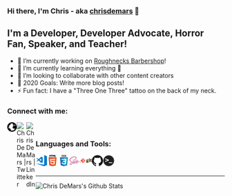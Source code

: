 ### Hi there, I'm Chris - aka [chrisdemars][website] 👋

## I'm a Developer, Developer Advocate, Horror Fan, Speaker, and Teacher!
- 🔭 I’m currently working on [Roughnecks Barbershop](https://www.roughnecksbarbershop.com/)!
- 🌱 I’m currently learning everything 🤣
- 👯 I’m looking to collaborate with other content creators
- 🥅 2020 Goals: Write more blog posts!
- ⚡ Fun fact: I have a "Three One Three" tattoo on the back of my neck.

### Connect with me:

[<img align="left" alt="chrisdemars.com" width="22px" src="https://raw.githubusercontent.com/iconic/open-iconic/master/svg/globe.svg" />][website]
[<img align="left" alt="Chris DeMars | Twitter" width="22px" src="https://cdn.jsdelivr.net/npm/simple-icons@v3/icons/twitter.svg" />][twitter]
[<img align="left" alt="Chris DeMars | LinkedIn" width="22px" src="https://cdn.jsdelivr.net/npm/simple-icons@v3/icons/linkedin.svg" />][linkedin]

<br />

### Languages and Tools:

<img align="left" alt="Visual Studio Code" width="26px" src="https://raw.githubusercontent.com/github/explore/80688e429a7d4ef2fca1e82350fe8e3517d3494d/topics/visual-studio-code/visual-studio-code.png" />
<img align="left" alt="HTML5" width="26px" src="https://raw.githubusercontent.com/github/explore/80688e429a7d4ef2fca1e82350fe8e3517d3494d/topics/html/html.png" />
<img align="left" alt="CSS3" width="26px" src="https://raw.githubusercontent.com/github/explore/80688e429a7d4ef2fca1e82350fe8e3517d3494d/topics/css/css.png" />
<img align="left" alt="Sass" width="26px" src="https://raw.githubusercontent.com/github/explore/80688e429a7d4ef2fca1e82350fe8e3517d3494d/topics/sass/sass.png" />
<img align="left" alt="Git" width="26px" src="https://raw.githubusercontent.com/github/explore/80688e429a7d4ef2fca1e82350fe8e3517d3494d/topics/git/git.png" />
<img align="left" alt="GitHub" width="26px" src="https://raw.githubusercontent.com/github/explore/78df643247d429f6cc873026c0622819ad797942/topics/github/github.png" />
<img align="left" alt="HTML5" width="26px" src="https://raw.githubusercontent.com/github/explore/80688e429a7d4ef2fca1e82350fe8e3517d3494d/topics/terminal/terminal.png" />

<br />
<br />

---

<img align="left" alt="Chris DeMars's Github Stats" src="https://github-readme-stats.vercel.app/api?username=chrisdemars&show_icons=true&hide_border=true" />

[website]: https://chrisdemars.com
[twitter]: https://twitter.com/saltnburnem
[instagram]: https://instagram.com/codeSTACKr
[linkedin]: https://linkedin.com/in/chrisdemars
